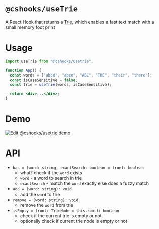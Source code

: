 # `@cshooks/useTrie`

A React Hook that returns a [Trie](https://en.wikipedia.org/wiki/Trie), which enables a fast text match with a small memory foot print

# Usage

```jsx
import useTrie from "@cshooks/usetrie";

function App() {
  const words = ["abcd", "abce", "ABC", "THE", "their", "there"];
  const isCaseSensitive = false;
  const trie = useTrie(words, isCaseSensitive);

  return <div>...</div>;
}
```

# Demo

[![Edit @cshooks/usetrie demo](https://codesandbox.io/static/img/play-codesandbox.svg)](https://codesandbox.io/s/9j6r7113z4?fontsize=14)

# API

- `has = (word: string, exactSearch: boolean = true): boolean`
  - what? check if the `word` exists
  - `word` - a word to search in trie
  - `exactSearch` - match the `word` exactly else does a fuzzy match
- `add = (word: string): void`
  - add the `word` to trie
- `remove = (word: string): void`
  - remove the `word` from trie
- `isEmpty = (root: TrieNode = this.root): boolean`
  - check if the current trie is empty or not.
  - optionally check if current trie node is empty or not
